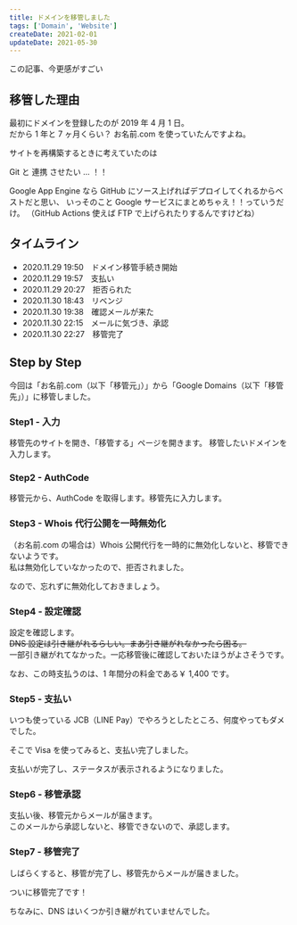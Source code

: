 ```yaml
---
title: ドメインを移管しました
tags: ['Domain', 'Website']
createDate: 2021-02-01
updateDate: 2021-05-30
---
```


この記事、今更感がすごい

## 移管した理由

最初にドメインを登録したのが 2019 年 4 月 1 日。<br>
だから 1 年と 7 ヶ月くらい？ お名前.com を使っていたんですよね。

サイトを再構築するときに考えていたのは

<div class="card shadow-lg round my-4" style="max-width: 300px">
  <div class="card-body">
    Git と 連携 させたい ... ！！
  </div>
</div>

Google App Engine なら GitHub にソース上げればデプロイしてくれるからベストだと思い、
いっそのこと Google サービスにまとめちゃえ！！っていうだけ。
（GitHub Actions 使えば FTP で上げられたりするんですけどね）

## タイムライン

- <nobr>2020.11.29 19:50<wbr>　ドメイン移管手続き開始</nobr>
- <nobr>2020.11.29 19:57<wbr>　支払い</nobr>
- <nobr>2020.11.29 20:27<wbr>　拒否られた</nobr>
- <nobr>2020.11.30 18:43<wbr>　リベンジ</nobr>
- <nobr>2020.11.30 19:38<wbr>　確認メールが来た</nobr>
- <nobr>2020.11.30 22:15<wbr>　メールに気づき、承認</nobr>
- <nobr>2020.11.30 22:27<wbr>　移管完了</nobr>

## Step by Step

今回は「お名前.com（以下「移管元」）」から「Google Domains（以下「移管先」）」に移管しました。

### Step1 - 入力

移管先のサイトを開き、「移管する」ページを開きます。
移管したいドメインを入力します。
<webp-image src="/images/blog/2021/02/domain-transfer/01" ext="png" alt="移管するドメインをテキストボックスに入力"></webp-image>

### Step2 - AuthCode

移管元から、AuthCode を取得します。移管先に入力します。
<webp-image src="/images/blog/2021/02/domain-transfer/02" ext="png" alt="移管元から取得して..."></webp-image>
<webp-image src="/images/blog/2021/02/domain-transfer/03" ext="png" alt="移管先に貼り付け"></webp-image>

### Step3 - Whois 代行公開を一時無効化

（お名前.com の場合は）Whois 公開代行を一時的に無効化しないと、移管できないようです。<br>
私は無効化していなかったので、拒否されました。
<webp-image src="/images/blog/2021/02/domain-transfer/10" ext="png" alt="拒否された！？"></webp-image>
<webp-image src="/images/blog/2021/02/domain-transfer/11" ext="png" alt="Whois公開代行されているとダメらしい"></webp-image>

なので、忘れずに無効化しておきましょう。

### Step4 - 設定確認

設定を確認します。<br>
~~DNS 設定は引き継がれるらしい。まあ引き継がれなかったら困る。~~<br>
一部引き継がれてなかった。一応移管後に確認しておいたほうがよさそうです。

<webp-image src="/images/blog/2021/02/domain-transfer/04" ext="png" alt="設定確認"></webp-image>

なお、この時支払うのは、1 年間分の料金である￥ 1,400 です。
<webp-image src="/images/blog/2021/02/domain-transfer/05" ext="png" alt="支払い"></webp-image>

### Step5 - 支払い

<webp-image src="/images/blog/2021/02/domain-transfer/06" ext="png" alt="JCBで払おうとすると...？"></webp-image>
いつも使っている JCB（LINE Pay）でやろうとしたところ、何度やってもダメでした。

<webp-image src="/images/blog/2021/02/domain-transfer/07" ext="png" alt="なんでや！"></webp-image>

そこで Visa を使ってみると、支払い完了しました。
<webp-image src="/images/blog/2021/02/domain-transfer/08" ext="png" alt="支払い完了！"></webp-image>

支払いが完了し、ステータスが表示されるようになりました。
<webp-image src="/images/blog/2021/02/domain-transfer/09" ext="png" alt="ステータス"></webp-image>

### Step6 - 移管承認

支払い後、移管元からメールが届きます。<br>
このメールから承認しないと、移管できないので、承認します。
<webp-image src="/images/blog/2021/02/domain-transfer/12" ext="png" alt="移管承認"></webp-image>
<webp-image src="/images/blog/2021/02/domain-transfer/13" ext="png" alt="移管承認完了"></webp-image>

### Step7 - 移管完了

しばらくすると、移管が完了し、移管先からメールが届きました。

ついに移管完了です！
<webp-image src="/images/blog/2021/02/domain-transfer/14" ext="png" alt="移管完了"></webp-image>

ちなみに、DNS はいくつか引き継がれていませんでした。
<webp-image src="/images/blog/2021/02/domain-transfer/15" ext="png" alt="DNS一覧"></webp-image>
